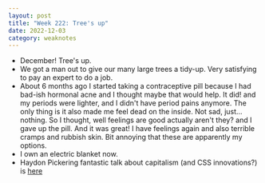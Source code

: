 ```yaml
---
layout: post
title: "Week 222: Tree's up"
date: 2022-12-03
category: weaknotes
---
```

* December! Tree's up.
* We got a man out to give our many large trees a tidy-up. Very satisfying to pay an expert to do a job.
* About 6 months ago I started taking a contraceptive pill because I had bad-ish hormonal acne and I thought maybe that would help. It did! and my periods were lighter, and I didn't have period pains anymore. The only thing is it also made me feel dead on the inside. Not sad, just... nothing. So I thought, well feelings are good actually aren't they? and I gave up the pill. And it was great! I have feelings again and also terrible cramps and rubbish skin. Bit annoying that these are apparently my options.
* I own an electric blanket now.
* Haydon Pickering fantastic talk about capitalism (and CSS innovations?) is [here](https://www.youtube.com/watch?v=GZsIhiXJjpY&list=PLZy5V2JKDfX9afwuEl1NolNpvd0yNWc8E&index=2)
